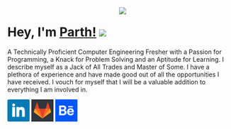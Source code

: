 <img align="right" width="50%" src="https://github.com/ParthKetanDoshi/parthketandoshi/blob/master/assets/parth.gif">

# Hey, I'm [Parth!](https://parthketandoshi.github.io) <img src="https://media.giphy.com/media/hvRJCLFzcasrR4ia7z/giphy.gif" width="35px">

<!-- ## Designer & Developer -->

<!-- <img width="40%" src="https://github.com/ParthKetanDoshi/parthketandoshi/blob/master/assets/designer_developer.gif"> -->

A Technically Proficient Computer Engineering Fresher with a Passion for Programming, a Knack for Problem Solving and an Aptitude for Learning. I describe myself as a Jack of All Trades and Master of Some. I have a plethora of experience and have made good out of all the opportunities I have received. I vouch for myself that I will be a valuable addition to everything I am involved in.

<a href="https://www.linkedin.com/in/parthketandoshi/"><img height="50" src="https://github.com/ParthKetanDoshi/parthketandoshi/blob/master/assets/icons/linkedin.png"></a>
<a href="https://gitlab.com/ParthKetanDoshi"><img height="50" src="https://github.com/ParthKetanDoshi/parthketandoshi/blob/master/assets/icons/gitlab.png"></a>
<a href="https://www.behance.net/parthketandoshi"><img height="50" src="https://github.com/ParthKetanDoshi/parthketandoshi/blob/master/assets/icons/behance.png"></a>
<a href="https://dev.to/parthketandoshi"><i class="fab fa-dev"></i></a>

<!-- [![GitHub stats](https://github-readme-stats.vercel.app/api?username=parthketandoshi&show_icons=true&theme=dracula)](https://github.com/parthketandoshi)
[![Top Langs](https://github-readme-stats.vercel.app/api/top-langs/?username=parthketandoshi&layout=compact&theme=dracula)](https://github.com/parthketandoshi) -->
